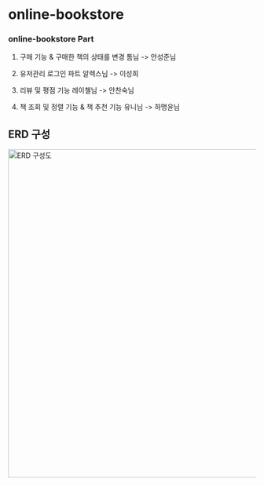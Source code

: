 # online-bookstore


### online-bookstore Part
1. 구매 기능 & 구매한 책의 상태를 변경 톰님 -> 안성준님

2. 유저관리 로그인 파트 알렉스님 -> 이성희

3. 리뷰 및 평점 기능 레이첼님 -> 안찬숙님

4. 책 조회 및 정렬 기능 & 책 추천 기능 유니님 -> 하명윤님

## ERD 구성

<img width="669" alt="ERD 구성도 " src="https://github.com/user-attachments/assets/4a55c0a6-5bd2-412b-aa36-f2b1eb44f9ab">
